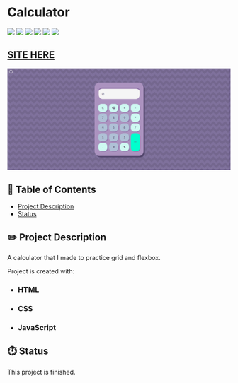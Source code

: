 # Calculator

![](https://img.shields.io/github/forks/isabdch/calculator?color=%2300FFCD&style=for-the-badge)
![](https://img.shields.io/github/languages/count/isabdch/calculator?color=%2300FFCD&style=for-the-badge)
![](https://img.shields.io/github/repo-size/isabdch/calculator?color=%2300FFCD&style=for-the-badge)
![](https://img.shields.io/github/issues/isabdch/calculator?color=%2300FFCD&style=for-the-badge)
![](https://img.shields.io/github/stars/isabdch/calculator?color=%2300FFCD&style=for-the-badge)
![](https://img.shields.io/github/license/isabdch/calculator?color=%2300FFCD&style=for-the-badge)

 ## [SITE HERE](https://isabdch.github.io/calculator/)
![](images/screenshot.png)

## 📖 Table of Contents

- [Project Description](#project-description)
- [Status](#status)

## ✏️ Project Description

A calculator that I made to practice grid and flexbox. 

Project is created with:

- ### HTML

- ### CSS

- ### JavaScript

## ⏱️ Status

This project is finished.
